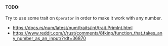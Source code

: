 #### TODO:

Try to use some trait on `Operator` in order to make it work with any number.
- https://docs.rs/num/latest/num/traits/int/trait.PrimInt.html
- https://www.reddit.com/r/rust/comments/8fkinp/function_that_takes_any_number_as_an_input/?rdt=36870
